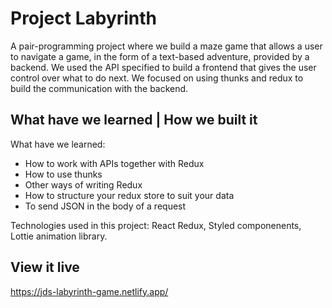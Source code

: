 # Project Labyrinth

A pair-programming project where we build a maze game that allows a user to navigate a game, in the form of a text-based adventure, provided by a backend. We used the API specified to build a frontend that gives the user control over what to do next. We focused on using thunks and redux to build the communication with the backend. 

## What have we learned | How we built it

What have we learned: 

- How to work with APIs together with Redux
- How to use thunks
- Other ways of writing Redux
- How to structure your redux store to suit your data
- To send JSON in the body of a request

Technologies used in this project: React Redux, Styled componenents, Lottie animation library.

## View it live

https://jds-labyrinth-game.netlify.app/
